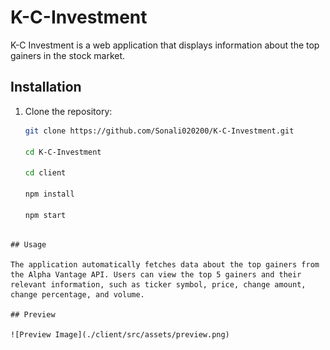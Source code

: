 # K-C-Investment


K-C Investment is a web application that displays information about the top gainers in the stock market.

## Installation

1. Clone the repository:
   ```bash
   git clone https://github.com/Sonali020200/K-C-Investment.git

   cd K-C-Investment

   cd client

   npm install

   npm start
```

## Usage

The application automatically fetches data about the top gainers from the Alpha Vantage API. Users can view the top 5 gainers and their relevant information, such as ticker symbol, price, change amount, change percentage, and volume.

## Preview

![Preview Image](./client/src/assets/preview.png)


